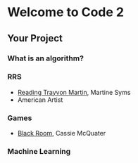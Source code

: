 Welcome to Code 2
=================

Your Project
------------

### What is an algorithm?

### RRS
- [Reading Trayvon Martin](https://www.newmuseum.org/exhibitions/view/reading-trayvon-martin-by-martine-syms), Martine Syms
- American Artist

### Games

- [Black Room](https://rhizome.org/editorial/2019/oct/29/cassie-mcquaters-black-room/), Cassie McQuater

### Machine Learning




